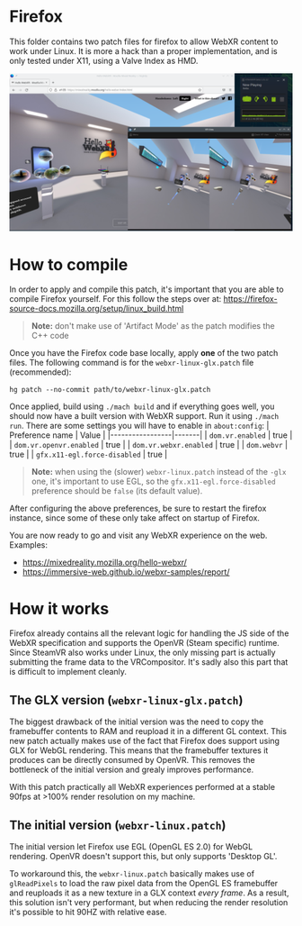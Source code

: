 # Firefox
This folder contains two patch files for firefox to allow WebXR content to work under Linux. It is more a hack than a proper implementation, and is only tested under X11, using a Valve Index as HMD.

![Firefox running 'Hello WebXR' under Linux with SteamVR](./screenshot.png)

# How to compile
In order to apply and compile this patch, it's important that you are able to compile Firefox yourself. For this follow the steps over at: https://firefox-source-docs.mozilla.org/setup/linux_build.html

> **Note:** don't make use of 'Artifact Mode' as the patch modifies the C++ code

Once you have the Firefox code base locally, apply **one** of the two patch files. The following command is for the `webxr-linux-glx.patch` file (recommended):

```
hg patch --no-commit path/to/webxr-linux-glx.patch
```

Once applied, build using `./mach build` and if everything goes well, you should now have a built version with WebXR support. Run it using `./mach run`. There are some settings you will have to enable in `about:config`:
| Preference name | Value |
|-----------------|-------|
| `dom.vr.enabled` | true |
| `dom.vr.openvr.enabled` | true |
| `dom.vr.webxr.enabled`  | true |
| `dom.webvr`     | true  |
| `gfx.x11-egl.force-disabled` | true |
> **Note:** when using the (slower) `webxr-linux.patch` instead of the `-glx` one, it's important to use EGL, so the `gfx.x11-egl.force-disabled` preference should be `false` (its default value).

After configuring the above preferences, be sure to restart the firefox instance, since some of these only take affect on startup of Firefox.

You are now ready to go and visit any WebXR experience on the web. Examples:
 * https://mixedreality.mozilla.org/hello-webxr/
 * https://immersive-web.github.io/webxr-samples/report/

# How it works
Firefox already contains all the relevant logic for handling the JS side of the WebXR specification and supports the OpenVR (Steam specific) runtime. Since SteamVR also works under Linux, the only missing part is actually submitting the frame data to the VRCompositor. It's sadly also this part that is difficult to implement cleanly.

## The GLX version (`webxr-linux-glx.patch`)
The biggest drawback of the initial version was the need to copy the framebuffer contents to RAM and reupload it in a different GL context. This new patch actually makes use of the fact that Firefox does support using GLX for WebGL rendering. This means that the framebuffer textures it produces can be directly consumed by OpenVR. This removes the bottleneck of the initial version and grealy improves performance.

With this patch practically all WebXR experiences performed at a stable 90fps at >100% render resolution on my machine.

## The initial version (`webxr-linux.patch`)
The initial version let Firefox use EGL (OpenGL ES 2.0) for WebGL rendering. OpenVR doesn't support this, but only supports 'Desktop GL'.

To workaround this, the `webxr-linux.patch` basically makes use of `glReadPixels` to load the raw pixel data from the OpenGL ES framebuffer and reuploads it as a new texture in a GLX context _every frame_. As a result, this solution isn't very performant, but when reducing the render resolution it's possible to hit 90HZ with relative ease.